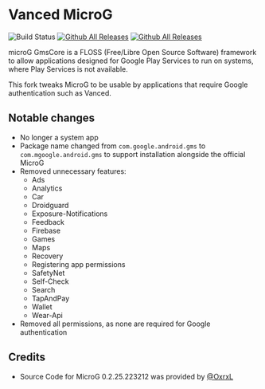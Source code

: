 # Vanced MicroG

![Build Status](https://github.com/TeamVanced/VancedMicroG/workflows/Debug%20APK%20Builder/badge.svg)
[![Github All Releases](https://img.shields.io/github/downloads/inotia00/VancedMicroG/total.svg)](https://github.com/inotia00/VancedMicroG/releases) [![Github All Releases](https://img.shields.io/github/release/inotia00/VancedMicroG.svg)](https://github.com/inotia00/VancedMicroG/releases)

microG GmsCore is a FLOSS (Free/Libre Open Source Software) framework to allow applications designed for Google Play Services to run on systems, where Play Services is not available.

This fork tweaks MicroG to be usable by applications that require Google authentication such as Vanced.

## Notable changes

- No longer a system app
- Package name changed from `com.google.android.gms` to `com.mgoogle.android.gms` to support installation alongside the official MicroG
- Removed unnecessary features:
  - Ads
  - Analytics
  - Car
  - Droidguard
  - Exposure-Notifications
  - Feedback
  - Firebase
  - Games
  - Maps
  - Recovery
  - Registering app permissions
  - SafetyNet
  - Self-Check
  - Search
  - TapAndPay
  - Wallet
  - Wear-Api
- Removed all permissions, as none are required for Google authentication

## Credits

- Source Code for MicroG 0.2.25.223212 was provided by [@OxrxL](https://github.com/OxrxL)